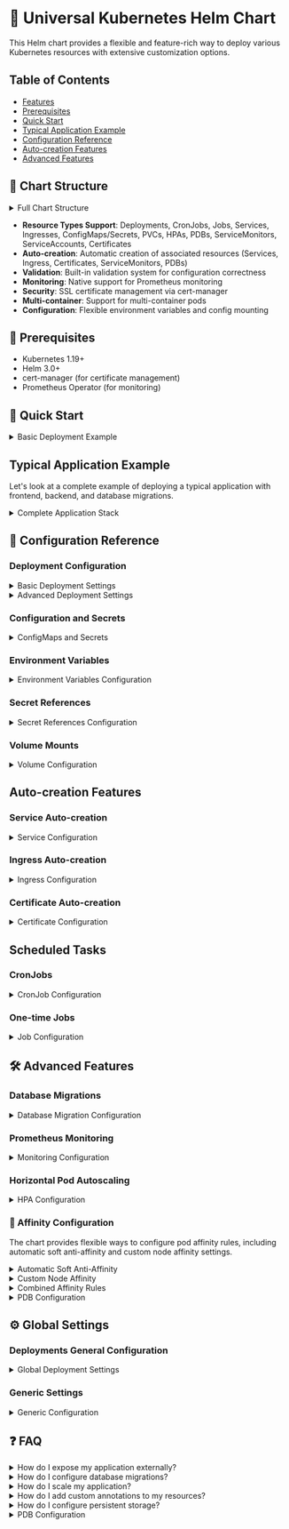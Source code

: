 # 🚀 Universal Kubernetes Helm Chart
This Helm chart provides a flexible and feature-rich way to deploy various Kubernetes resources with extensive customization options.

## Table of Contents
- [Features](#features)
- [Prerequisites](#prerequisites)
- [Quick Start](#quick-start)
- [Typical Application Example](#typical-application-example)
- [Configuration Reference](#configuration-reference)
- [Auto-creation Features](#auto-creation-features)
- [Advanced Features](#advanced-features)

## 📑 Chart Structure

<details>
<summary>Full Chart Structure</summary>

```yaml
# Global deployment settings
deploymentsGeneral:
  securityContext: {}      # Pod security context
  nodeSelector: {}         # Node selection constraints
  tolerations: []         # Pod tolerations
  affinity: {}            # Pod affinity rules
  probes: {}              # Default probe configurations
  lifecycle: {}           # Default lifecycle hooks
  autoCreateServiceMonitor: false  # Enable ServiceMonitor creation
  autoCreateSoftAntiAffinity: false  # Enable soft anti-affinity

# Generic settings
generic:
  extraImagePullSecrets: []  # Global image pull secrets
  ingressesGeneral: {}       # Global ingress configurations
  serviceMonitorGeneral: {}  # Global ServiceMonitor settings

# Deployments
deployments:
  deployment-name:
    replicas: 1           # Number of pod replicas
    containers:           # Container configurations
      container-name:
        image: nginx      # Container image
        imageTag: latest  # Image tag
        ports:           # Container ports
          portName:
            containerPort: 80
            protocol: TCP
        resources: {}     # Resource requests and limits
        probes: {}       # Container probes
        env: []          # Environment variables
        envFrom: []      # Environment from ConfigMaps/Secrets
        volumeMounts: [] # Volume mounts
        lifecycle: {}    # Container lifecycle hooks
        command: []      # Container command
        args: []         # Command arguments
        securityContext: {} # Container security context
    
    # Deployment features
    autoCreateService: false        # Create Service automatically
    autoCreateIngress: false        # Create Ingress automatically
    autoCreateServiceMonitor: false # Create ServiceMonitor
    autoCreatePdb: false           # Create PDB
    autoCreateCertificate: false   # Create Certificate
    autoCreateServiceAccount: false # Create ServiceAccount
    autoCreateSoftAntiAffinity: false # Enable soft anti-affinity
    
    # Additional configurations
    serviceType: ClusterIP    # Service type when autoCreateService is true
    ingress: {}              # Ingress configuration
    certificate: {}          # Certificate configuration
    serviceMonitor: {}       # ServiceMonitor configuration
    pdbConfig: {}           # PDB configuration
    serviceAccount: {}       # ServiceAccount configuration
    
    # Scaling and availability
    hpa:                     # HPA configuration
      minReplicas: 1
      maxReplicas: 10
      metrics: []
    
    # Database migrations
    migrations:
      enabled: false
      args: []
      backoffLimit: 1
    
    # Resources
    volumes: []             # Pod volumes
    nodeSelector: {}        # Node selection
    tolerations: []        # Pod tolerations
    affinity: {}           # Pod affinity rules
    annotations: {}        # Deployment annotations
    podAnnotations: {}     # Pod annotations

# CronJobs
cronJobs:
  cronjob-name:
    schedule: "* * * * *"
    timezone: ""
    successfulJobsHistoryLimit: 3
    failedJobsHistoryLimit: 1
    concurrencyPolicy: Allow
    containers: {}     # Same structure as deployment containers
    volumes: []
    nodeSelector: {}
    tolerations: []
    affinity: {}

# One-time Jobs
jobs:
  job-name:
    activeDeadlineSeconds: null
    backoffLimit: 6
    containers: {}     # Same structure as deployment containers
    volumes: []
    nodeSelector: {}
    tolerations: []
    affinity: {}

# Configurations
configs:
  config-name:
    type: configMap    # or "secret"
    data: {}          # Key-value pairs

# Standalone Services
services:
  service-name:
    type: ClusterIP
    ports:
      - name: http
        port: 80
        targetPort: 80
        protocol: TCP

# PersistentVolumeClaims
persistentVolumeClaims:
  pvc-name:
    accessModes: []
    storageClassName: ""
    size: 1Gi

# Standalone Ingresses
ingresses:
  ingress-name:
    annotations: {}
    ingressClassName: ""
    tls: []
    hosts: []
```
</details>

- **Resource Types Support**: Deployments, CronJobs, Jobs, Services, Ingresses, ConfigMaps/Secrets, PVCs, HPAs, PDBs, ServiceMonitors, ServiceAccounts, Certificates
- **Auto-creation**: Automatic creation of associated resources (Services, Ingress, Certificates, ServiceMonitors, PDBs)
- **Validation**: Built-in validation system for configuration correctness
- **Monitoring**: Native support for Prometheus monitoring
- **Security**: SSL certificate management via cert-manager
- **Multi-container**: Support for multi-container pods
- **Configuration**: Flexible environment variables and config mounting

## 🔧 Prerequisites

- Kubernetes 1.19+
- Helm 3.0+
- cert-manager (for certificate management)
- Prometheus Operator (for monitoring)

## 🚀 Quick Start

<details>
<summary>Basic Deployment Example</summary>

```yaml
deployments:
  my-app:
    replicas: 2
    autoCreateService: true
    containers:
      main:
        image: my-app
        imageTag: v1.0.0
        ports:
          http:
            containerPort: 8080
            servicePort: 80    #Optional. Will use containerPort if not specified.
```
</details>

## Typical Application Example

Let's look at a complete example of deploying a typical application with frontend, backend, and database migrations.

<details>
<summary>Complete Application Stack</summary>

```yaml
# Global configurations
deploymentsGeneral:
  securityContext:
    runAsNonRoot: true
    runAsUser: 1000
  probes:
    livenessProbe:
      httpGet:
        path: /health
        port: http
      initialDelaySeconds: 30
    readinessProbe:
      httpGet:
        path: /ready
        port: http
      initialDelaySeconds: 5

# ConfigMaps and Secrets
configs:
  app-config:
    type: configMap
    data:
      config.yaml: |
        environment: production
        log_level: info
        redis:
          host: redis-master
          port: 6379
        features:
          metrics: true
          tracing: true
      nginx.conf: |
        worker_processes auto;
        events {
          worker_connections 1024;
        }
  app-secrets:
    type: secret
    data:
      DB_PASSWORD: "your-db-password"
      API_KEY: "your-api-key"
      REDIS_PASSWORD: "redis-password"
secretRefs:
  db-secrets:
    - name: DB_PASSWORD_SHARED
      secretKeyRef:
        name: database-creds
        key: password
    - name: DB_USER_SHARED
      secretKeyRef:
        name: database-creds
        key: username
# Redis service for caching
deployments:
  redis:
    replicas: 1
    autoCreateService: true
    autoCreatePdb: true
    pdbConfig:
      minAvailable: 1
    containers:
      main:
        image: redis
        imageTag: "6.2-alpine"
        ports:
          redis:
            containerPort: 6379
        resources:
          requests:
            cpu: 100m
            memory: 128Mi
          limits:
            cpu: 200m
            memory: 256Mi
        volumeMounts:
          - name: redis-data
            mountPath: /data
    volumes:
      - name: redis-data
        persistentVolumeClaim:
          claimName: redis-data

# Backend API service
  backend-api:
    replicas: 3
    autoCreateService: true
    autoCreateIngress: true
    autoCreateServiceMonitor: true
    autoCreateSoftAntiAffinity: true
    migrations:
      enabled: true
      args:
        - "migrate"
        - "up"
      backoffLimit: 3
    containers:
      main:
        image: backend-api
        imageTag: v1.0.0
        ports:
          http:
            containerPort: 8080
          metrics:
            containerPort: 9090
        env:
          - name: DB_PASSWORD
            valueFrom:
              secretKeyRef:
                name: app-secrets
                key: DB_PASSWORD
          - name: REDIS_HOST
            value: redis
          - name: REDIS_PASSWORD
            valueFrom:
              secretKeyRef:
                name: app-secrets
                key: REDIS_PASSWORD
        secretRefs:
          - db-secrets        
        resources:
          requests:
            cpu: 100m
            memory: 256Mi
          limits:
            cpu: 500m
            memory: 512Mi
        volumeMounts:
          - name: tmp-data
            mountPath: /tmp
    volumes:
      - name: tmp-data
        emptyDir: {}
    ingress:
      annotations:
        nginx.ingress.kubernetes.io/proxy-body-size: "10m"
      hosts:
        - host: api.example.com
          paths:
            - path: /
              pathType: Prefix
    hpa:
      minReplicas: 3
      maxReplicas: 10
      metrics:
        - type: Resource
          resource:
            name: cpu
            target:
              type: Utilization
              averageUtilization: 80
    serviceMonitor:
      endpoints:
        - port: metrics
          interval: 15s

  # Frontend application
  frontend:
    replicas: 2
    autoCreateService: true
    autoCreateIngress: true
    autoCreateCertificate: true
    autoCreateSoftAntiAffinity: true
    containers:
      main:
        image: frontend
        imageTag: v1.0.0
        ports:
          http:
            containerPort: 80
        env:
          - name: API_URL
            value: https://api.example.com
          - name: NODE_ENV
            value: production
        resources:
          requests:
            cpu: 50m
            memory: 128Mi
          limits:
            cpu: 200m
            memory: 256Mi
        volumeMounts:
          - name: nginx-config
            mountPath: /etc/nginx/nginx.conf
            subPath: nginx.conf
    volumes:
      - name: nginx-config
        configMap:
          name: app-config
    ingress:
      annotations:
        nginx.ingress.kubernetes.io/proxy-body-size: "10m"
      hosts:
        - host: app.example.com
          paths:
            - path: /
              pathType: Prefix
      ingressClassName: nginx
    certificate:
      clusterIssuer: letsencrypt-prod
```
</details>

## 📖 Configuration Reference

### Deployment Configuration

<details>
<summary>Basic Deployment Settings</summary>

```yaml
deployments:
  my-deployment:
    replicas: 2                    # Number of replicas
    autoCreateService: true        # Automatically create a service
    autoCreateIngress: true        # Automatically create an ingress
    autoCreateServiceMonitor: true # Create Prometheus ServiceMonitor
    containers:
      main:
        image: myapp              # Container image
        imageTag: v1.0.0          # Image tag
        ports:
          http:
            containerPort: 8080   # Container port
```
</details>

<details>
<summary>Advanced Deployment Settings</summary>

```yaml
deployments:
  my-deployment:
    # Migration configuration
    migrations:
      enabled: true
      args:
        - "migrate"
        - "up"
      backoffLimit: 3

    # HPA configuration
    hpa:
      minReplicas: 2
      maxReplicas: 10
      metrics:
        - type: Resource
          resource:
            name: cpu
            target:
              type: Utilization
              averageUtilization: 80

    # PDB configuration
    autoCreatePdb: true
    pdbConfig:
      minAvailable: 1

    # Container configuration
    containers:
      main:
        resources:
          requests:
            cpu: 100m
            memory: 256Mi
          limits:
            cpu: 500m
            memory: 512Mi
        probes:
          livenessProbe:
            httpGet:
              path: /health
              port: http
            initialDelaySeconds: 30
          readinessProbe:
            httpGet:
              path: /ready
              port: http
            initialDelaySeconds: 5
```
</details>

### Configuration and Secrets

<details>
<summary>ConfigMaps and Secrets</summary>

```yaml
configs:
  app-config:
    type: configMap
    data:
      config.yaml: |
        key1: value1
        key2: value2

  app-secrets:
    type: secret
    data:
      API_KEY: "secret-key"
      DB_PASSWORD: "db-password"
```
</details>

### Environment Variables

<details>
<summary>Environment Variables Configuration</summary>

```yaml
containers:
  main:
    env:
      # Direct value
      - name: ENVIRONMENT
        value: "production"
      
      # From ConfigMap
      - name: CONFIG_KEY
        valueFrom:
          configMapKeyRef:
            name: app-config
            key: config_key
      
      # From Secret
      - name: API_KEY
        valueFrom:
          secretKeyRef:
            name: app-secrets
            key: API_KEY

    # Load all values from ConfigMap/Secret
    envFrom:
      - type: configMap
        configName: app-config
      - type: secret
        configName: app-secrets
```
</details>

### Secret References

<details>
<summary>Secret References Configuration</summary>

First, define your secret reference groups in the `secretRefs` section:

```yaml
secretRefs:
  shared-secrets:  # Group name for common secrets
    - name: S3_SECRET  # Environment variable name
      secretKeyRef:
        name: passwords  # Secret resource name
        key: s3-secret-key  # Key in the secret
    - name: OPENSEARCH_PASSWORD
      secretKeyRef:
        name: passwords
        key: opensearch-password
  
  db-secrets:  # Another group for database credentials
    - name: DB_PASSWORD
      secretKeyRef:
        name: database-creds
        key: password
    - name: DB_USER
      secretKeyRef:
        name: database-creds
        key: username
```

Then reference these groups in your container configuration:

```yaml
deployments:
  backend-api:
    containers:
      main:
        secretRefs:
          - shared-secrets  # Reference the secret group
          - db-secrets     # Can use multiple groups
```

This will automatically expand to individual environment variables in the deployment:

```yaml
containers:
  - name: main
    env:
      - name: S3_SECRET
        valueFrom:
          secretKeyRef:
            name: passwords
            key: s3-secret-key
      - name: OPENSEARCH_PASSWORD
        valueFrom:
          secretKeyRef:
            name: passwords
            key: opensearch-password
      - name: DB_PASSWORD
        valueFrom:
          secretKeyRef:
            name: database-creds
            key: password
      - name: DB_USER
        valueFrom:
          secretKeyRef:
            name: database-creds
            key: username
```

#### Benefits

- **DRY (Don't Repeat Yourself)**: Define secret references once and reuse them across multiple deployments
- **Maintainability**: Update secret references in one place
- **Grouping**: Organize secrets logically by their purpose or application component
- **Flexibility**: Mix and match secret groups as needed for each container

#### Usage Tips

1. Group secrets logically (e.g., database credentials, API keys, shared secrets)
2. Use descriptive group names that indicate the purpose of the secrets
3. You can combine `secretRefs` with regular `env` entries in your container configuration
4. Multiple containers can reference the same secret groups

#### Example with Multiple Features

```yaml
secretRefs:
  shared-secrets:
    - name: S3_SECRET
      secretKeyRef:
        name: passwords
        key: s3-secret-key
    - name: API_KEY
      secretKeyRef:
        name: passwords
        key: api-key

deployments:
  backend-api:
    containers:
      main:
        image: backend-api
        imageTag: v1.0.0
        ports:
          http:
            containerPort: 8080
        secretRefs:
          - shared-secrets
        env:
          - name: ADDITIONAL_VAR
            value: "custom-value"
          - name: CUSTOM_SECRET
            valueFrom:
              secretKeyRef:
                name: custom-secrets
                key: special-key
```

</details>

### Volume Mounts

<details>
<summary>Volume Configuration</summary>

```yaml
deployments:
  my-deployment:
    containers:
      main:
        volumeMounts:
          - name: config-volume
            mountPath: /config
            readOnly: true
          - name: data-volume
            mountPath: /data
    
    volumes:
      - name: config-volume
        configMap:
          name: app-config
      - name: data-volume
        persistentVolumeClaim:
          claimName: data-pvc
```
</details>

## Auto-creation Features

### Service Auto-creation

<details>
<summary>Service Configuration</summary>

```yaml
deployments:
  my-deployment:
    autoCreateService: true
    containers:
      main:
        ports:
          http:
            containerPort: 8080
          https:
            containerPort: 8443
```
</details>

### Ingress Auto-creation

<details>
<summary>Ingress Configuration</summary>

```yaml
deployments:
  my-deployment:
    autoCreateIngress: true
    ingress:
      hosts:
        - host: myapp.example.com
          paths:
            - path: /
              pathType: Prefix
      annotations:
        nginx.ingress.kubernetes.io/proxy-body-size: "50m"
```
</details>

### Certificate Auto-creation

<details>
<summary>Certificate Configuration</summary>

```yaml
deployments:
  my-deployment:
    autoCreateCertificate: true
    certificate:
      clusterIssuer: letsencrypt-prod
    ingress:
      hosts:
        - host: myapp.example.com
          paths:
            - path: /
              pathType: Prefix
```
</details>

## Scheduled Tasks

### CronJobs

<details>
<summary>CronJob Configuration</summary>

```yaml
cronJobs:
  backup-job:
    schedule: "0 0 * * *"  # Run daily at midnight
    timezone: "UTC"        # Timezone for the schedule
    successfulJobsHistoryLimit: 3
    failedJobsHistoryLimit: 1
    concurrencyPolicy: Forbid
    containers:
      main:
        image: backup-tool
        imageTag: v1.0.0
        env:
          - name: BACKUP_PATH
            value: "/backup"
          - name: AWS_ACCESS_KEY_ID
            valueFrom:
              secretKeyRef:
                name: backup-secrets
                key: aws-key
        resources:
          requests:
            cpu: 100m
            memory: 128Mi
          limits:
            cpu: 200m
            memory: 256Mi
    volumes:
      - name: backup-volume
        persistentVolumeClaim:
          claimName: backup-pvc
```
</details>

### One-time Jobs

<details>
<summary>Job Configuration</summary>

```yaml
jobs:
  data-import:
    activeDeadlineSeconds: 3600
    backoffLimit: 3
    # Run job on specific nodes
    nodeSelector:
      job-type: batch
    containers:
      main:
        image: data-import
        imageTag: v1.0.0
        command: ["python", "/app/import.py"]
        args: ["--mode", "full"]
        env:
          - name: INPUT_FILE
            value: "/data/input.csv"
          - name: DB_CONNECTION
            valueFrom:
              secretKeyRef:
                name: db-secrets
                key: connection-string
        resources:
          requests:
            cpu: 200m
            memory: 256Mi
          limits:
            cpu: 500m
            memory: 512Mi
        volumeMounts:
          - name: import-data
            mountPath: /data
    volumes:
      - name: import-data
        persistentVolumeClaim:
          claimName: import-pvc
```
</details>

## 🛠️ Advanced Features

### Database Migrations

<details>
<summary>Database Migration Configuration</summary>

```yaml
deployments:
  my-app:
    migrations:
      enabled: true
      args:
        - "migrate"
        - "up"
      backoffLimit: 3
    containers:
      main:
        image: myapp
        imageTag: v1.0.0
        env:
          - name: DB_PASSWORD
            valueFrom:
              secretKeyRef:
                name: app-secrets
                key: DB_PASSWORD
```
</details>

### Prometheus Monitoring

<details>
<summary>Monitoring Configuration</summary>
The serviceMonitor section is optional, if not specified the following logic will be used:
- First, a port named "http-metrics" is searched among all containers
- If no such port is found, the first available port from the first container is taken

The default Prometheus interval and timeout will be used, /metrics as the path.
```yaml
deployments:
  my-app:
    autoCreateServiceMonitor: true
    containers:
      main:
        ports:
          http-metrics:
            containerPort: 9090
    serviceMonitor:
      endpoints:
        - port: http-metrics
          interval: 15s
```
OR if you only have one endpoint
```yaml
serviceMonitor:
  path: /metrics
  interval: 30s
  scrapeTimeout: 10s
```
</details>

### Horizontal Pod Autoscaling

<details>
<summary>HPA Configuration</summary>

```yaml
deployments:
  my-app:
    hpa:
      minReplicas: 2
      maxReplicas: 10
      metrics:
        - type: Resource
          resource:
            name: cpu
            target:
              type: Utilization
              averageUtilization: 80
```
</details>

### 🎯 Affinity Configuration

The chart provides flexible ways to configure pod affinity rules, including automatic soft anti-affinity and custom node affinity settings.

<details>
<summary>Automatic Soft Anti-Affinity</summary>

Enable automatic soft anti-affinity to spread pods across nodes:

```yaml
deployments:
  my-app:
    autoCreateSoftAntiAffinity: true
```

This will automatically create a podAntiAffinity rule that attempts to schedule pods on different nodes with a preferred (soft) constraint.
</details>

<details>
<summary>Custom Node Affinity</summary>

Configure custom node affinity rules for specific node selection:

```yaml
deployments:
  my-app:
    nodeSelector:
      node-type: worker
      kubernetes.io/os: linux
    
    affinity:
      nodeAffinity:
        requiredDuringSchedulingIgnoredDuringExecution:
          nodeSelectorTerms:
            - matchExpressions:
                - key: kubernetes.io/instance-type
                  operator: In
                  values:
                    - m5.large
                    - m5.xlarge
        preferredDuringSchedulingIgnoredDuringExecution:
          - weight: 100
            preference:
              matchExpressions:
                - key: node-role
                  operator: In
                  values:
                    - worker
```
</details>

<details>
<summary>Combined Affinity Rules</summary>

You can combine different types of affinity rules:

```yaml
deployments:
  my-app:
    autoCreateSoftAntiAffinity: true
    affinity:
      nodeAffinity:
        requiredDuringSchedulingIgnoredDuringExecution:
          nodeSelectorTerms:
            - matchExpressions:
                - key: node-type
                  operator: In
                  values:
                    - worker
      podAffinity:
        preferredDuringSchedulingIgnoredDuringExecution:
          - weight: 100
            podAffinityTerm:
              labelSelector:
                matchLabels:
                  app.kubernetes.io/name: cache
              topologyKey: kubernetes.io/hostname
```

Note: When `autoCreateSoftAntiAffinity` is enabled along with custom pod anti-affinity rules, both will be merged in the final configuration.
</details>

<details>
<summary>PDB Configuration</summary>

```yaml
deployments:
  my-app:
    autoCreatePdb: true
    pdbConfig:
      minAvailable: 1
      # or
      maxUnavailable: 1
```
</details>

## ⚙️ Global Settings

### Deployments General Configuration

<details>
<summary>Global Deployment Settings</summary>

The `deploymentsGeneral` section allows you to set default configurations that will be applied to all deployments:

```yaml
deploymentsGeneral:
  # Default security context for all pods
  securityContext:
    runAsNonRoot: true
    runAsUser: 1000
    fsGroup: 2000

  # Default node selection
  nodeSelector:
    kubernetes.io/os: linux
    node-type: application

  # Default tolerations
  tolerations:
    - key: "node-role"
      operator: "Equal"
      value: "infrastructure"
      effect: "NoSchedule"

  # Default probes configuration
  probes:
    livenessProbe:
      httpGet:
        path: /health
        port: http
      initialDelaySeconds: 30
      periodSeconds: 10
    readinessProbe:
      httpGet:
        path: /ready
        port: http
      initialDelaySeconds: 5
      periodSeconds: 10
    startupProbe:
      httpGet:
        path: /startup
        port: http
      failureThreshold: 30
      periodSeconds: 10

  # Default affinity rules
  affinity:
    podAntiAffinity:
      preferredDuringSchedulingIgnoredDuringExecution:
        - weight: 100
          podAffinityTerm:
            topologyKey: "kubernetes.io/hostname"

  # Default lifecycle hooks
  lifecycle:
    preStop:
      exec:
        command: ["/bin/sh", "-c", "sleep 10"]
```

Each deployment can override these settings with its own configuration.
</details>

### Generic Settings

<details>
<summary>Generic Configuration</summary>

The `generic` section contains global settings that affect multiple resource types:

```yaml
generic:
  # Global image pull secrets
  extraImagePullSecrets:
    - name: registry-secret
    - name: private-registry

  # Ingress default settings
  ingressesGeneral:
    annotations:
      nginx.ingress.kubernetes.io/proxy-body-size: "10m"
    domain: example.com
    ingressClassName: nginx

  # Service monitor defaults
  serviceMonitorGeneral:
    labels:
      prometheus: kube-prometheus
    interval: 30s
    scrapeTimeout: 15s
```
</details>

## ❓ FAQ

<details>
<summary>How do I expose my application externally?</summary>

Use autoCreateIngress with appropriate host configuration:
```yaml
deployments:
  my-app:
    autoCreateIngress: true
    autoCreateCertificate: true  # If you need HTTPS
    ingress:
      hosts:
        - host: myapp.example.com
          paths:
            - path: /
              pathType: Prefix
```
Or use a subdomain in cases where a global domain has been provided.
```yaml
generic:
  ingressesGeneral:
    domain: example.com
    ingressClassName: alb

deployments:
  myapp:
    autoCreateIngress: true
    ingress:
      hosts:
        - subdomain: api  # Will be api.example.com
          paths:
            - path: /
              pathType: Prefix

deployments:
  myapp2:
    autoCreateIngress: true
    ingress:
      hosts:
        - host: custom.domain.com  # An explicitly specified host takes precedence.
          paths:
            - path: /
              pathType: Prefix
        - host: ""  # Will use global domain.
          paths:
            - path: /
              pathType: Prefix
        - subdomain: api  # Will be api.example.com
          paths:
            - path: /
              pathType: Prefix
```
</details>

<details>
<summary>How do I configure database migrations?</summary>

Enable migrations in your deployment:
```yaml
deployments:
  my-app:
    migrations:
      enabled: true
      args:
        - "migrate"
        - "up"
      backoffLimit: 3
```
</details>

<details>
<summary>How do I scale my application?</summary>

Use HPA configuration:
```yaml
deployments:
  my-app:
    hpa:
      minReplicas: 2
      maxReplicas: 10
      metrics:
        - type: Resource
          resource:
            name: cpu
            target:
              type: Utilization
              averageUtilization: 80
```
</details>

<details>
<summary>How do I add custom annotations to my resources?</summary>

Add annotations under the specific resource:
```yaml
deployments:
  my-app:
    annotations:
      custom.annotation/value: "my-value"
    podAnnotations:
      custom.pod/value: "pod-value"
```
</details>

<details>
<summary>How do I configure persistent storage?</summary>

Create PVC and add volume configuration:
```yaml
persistentVolumeClaims:
  data-storage:
    accessModes:
      - ReadWriteOnce
    size: 10Gi

deployments:
  my-app:
    volumes:
      - name: data
        persistentVolumeClaim:
          claimName: data-storage
    containers:
      main:
        volumeMounts:
          - name: data
            mountPath: /data
```
</details>


<details>
<summary>PDB Configuration</summary>

```yaml
deployments:
  my-app:
    autoCreatePdb: true
    pdbConfig:
      minAvailable: 1
      # or
      maxUnavailable: 1
```
</details>
